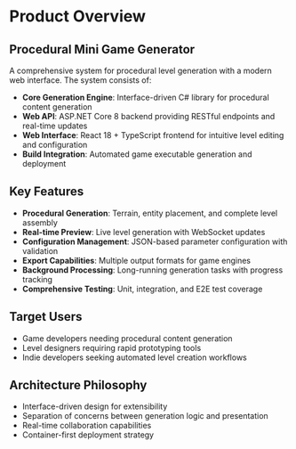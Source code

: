 # Product Overview

## Procedural Mini Game Generator

A comprehensive system for procedural level generation with a modern web interface. The system consists of:

- **Core Generation Engine**: Interface-driven C# library for procedural content generation
- **Web API**: ASP.NET Core 8 backend providing RESTful endpoints and real-time updates
- **Web Interface**: React 18 + TypeScript frontend for intuitive level editing and configuration
- **Build Integration**: Automated game executable generation and deployment

## Key Features

- **Procedural Generation**: Terrain, entity placement, and complete level assembly
- **Real-time Preview**: Live level generation with WebSocket updates
- **Configuration Management**: JSON-based parameter configuration with validation
- **Export Capabilities**: Multiple output formats for game engines
- **Background Processing**: Long-running generation tasks with progress tracking
- **Comprehensive Testing**: Unit, integration, and E2E test coverage

## Target Users

- Game developers needing procedural content generation
- Level designers requiring rapid prototyping tools
- Indie developers seeking automated level creation workflows

## Architecture Philosophy

- Interface-driven design for extensibility
- Separation of concerns between generation logic and presentation
- Real-time collaboration capabilities
- Container-first deployment strategy